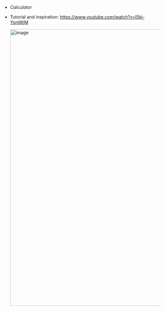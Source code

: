 - *Calculator*
- Tutorial and inspiration: https://www.youtube.com/watch?v=I5kj-YsmWjM

  <img width="639" height="882" alt="image" src="https://github.com/user-attachments/assets/df543da5-33bd-47f0-846a-8a082bf0ecc6" />

